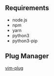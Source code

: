 ## Requirements
  - node.js
  - npm
  - yarn
  - python3
  - python3-pip
  
## Plug Manager
  [vim-plug](https://github.com/junegunn/vim-plug)
